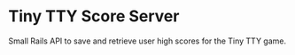 # Tiny TTY Score Server

Small Rails API to save and retrieve user high scores for the Tiny TTY game.
